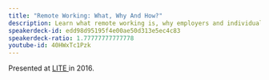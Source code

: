 ```yaml
---
title: "Remote Working: What, Why And How?"
description: Learn what remote working is, why employers and individuals should do it and how to do it effectively.
speakerdeck-id: edd98d95195f4e00ae50d313e5ec4c83
speakerdeck-ratio: 1.77777777777778
youtube-id: 40HWxTc1Pzk
---
```

Presented at [LITE ](http://www.liteconf.com) in 2016.
